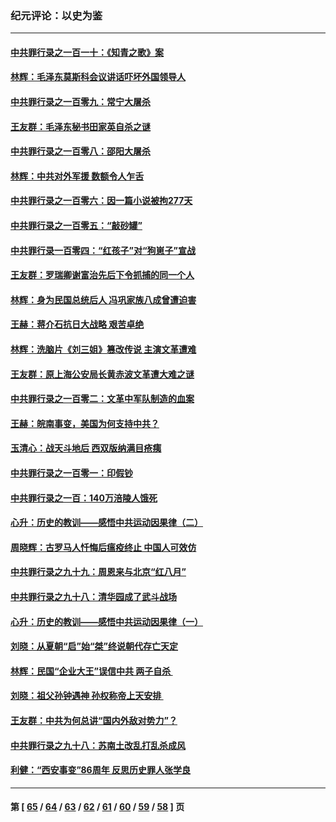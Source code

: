 ### 纪元评论：以史为鉴
---
#### [中共罪行录之一百一十：《知青之歌》案](../../pages/nsc1028/n13920732.md) 
#### [林辉：毛泽东莫斯科会议讲话吓坏外国领导人](../../pages/nsc1028/n13917931.md) 
#### [中共罪行录之一百零九：常宁大屠杀](../../pages/nsc1028/n13917366.md) 
#### [王友群：毛泽东秘书田家英自杀之谜](../../pages/nsc1028/n13916918.md) 
#### [中共罪行录之一百零八：邵阳大屠杀](../../pages/nsc1028/n13916622.md) 
#### [林辉：中共对外军援 数额令人乍舌](../../pages/nsc1028/n13914615.md) 
#### [中共罪行录之一百零六：因一篇小说被拘277天](../../pages/nsc1028/n13913548.md) 
#### [中共罪行录之一百零五：“敲砂罐”](../../pages/nsc1028/n13912910.md) 
#### [中共罪行录一百零四：“红孩子”对“狗崽子”宣战](../../pages/nsc1028/n13908811.md) 
#### [王友群：罗瑞卿谢富治先后下令抓捕的同一个人](../../pages/nsc1028/n13907857.md) 
#### [林辉：身为民国总统后人 冯巩家族八成曾遭迫害](../../pages/nsc1028/n13907756.md) 
#### [王赫：蒋介石抗日大战略 艰苦卓绝](../../pages/nsc1028/n13904249.md) 
#### [林辉：洗脑片《刘三姐》篡改传说 主演文革遭难](../../pages/nsc1028/n13899238.md) 
#### [王友群：原上海公安局长黄赤波文革遭大难之谜](../../pages/nsc1028/n13898139.md) 
#### [中共罪行录之一百零二：文革中军队制造的血案](../../pages/nsc1028/n13897782.md) 
#### [王赫：皖南事变，美国为何支持中共？](../../pages/nsc1028/n13897035.md) 
#### [玉清心：战天斗地后 西双版纳满目疮痍](../../pages/nsc1028/n13895566.md) 
#### [中共罪行录之一百零一：印假钞](../../pages/nsc1028/n13896066.md) 
#### [中共罪行录之一百：140万涪陵人饿死](../../pages/nsc1028/n13892716.md) 
#### [心升：历史的教训——感悟中共运动因果律（二）](../../pages/nsc1028/n13892402.md) 
#### [周晓辉：古罗马人忏悔后瘟疫终止 中国人可效仿](../../pages/nsc1028/n13891767.md) 
#### [中共罪行录之九十九：周恩来与北京“红八月”](../../pages/nsc1028/n13892095.md) 
#### [中共罪行录之九十八：清华园成了武斗战场](../../pages/nsc1028/n13891003.md) 
#### [心升：历史的教训——感悟中共运动因果律（一）](../../pages/nsc1028/n13890731.md) 
#### [刘晓：从夏朝“启”始“桀”终说朝代存亡天定](../../pages/nsc1028/n13874028.md) 
#### [林辉：民国“企业大王”误信中共  两子自杀 ](../../pages/nsc1028/n13886313.md) 
#### [刘晓：祖父孙钟遇神 孙权称帝上天安排 ](../../pages/nsc1028/n13882761.md) 
#### [王友群：中共为何总讲“国内外敌对势力”？](../../pages/nsc1028/n13881858.md) 
#### [中共罪行录之九十八：苏南土改乱打乱杀成风](../../pages/nsc1028/n13881845.md) 
#### [利健：“西安事变”86周年 反思历史罪人张学良](../../pages/nsc1028/n13882019.md) 

---
#### 第 [ [65](./65.md) / [64](./64.md) / [63](./63.md) / [62](./62.md) / [61](./61.md) / [60](./60.md) / [59](./59.md) / [58](./58.md) ] 页
